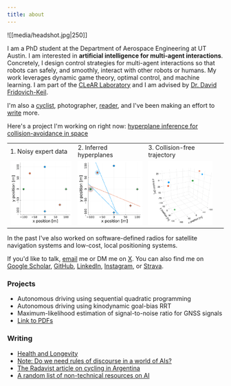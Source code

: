 ```yaml
---
title: about
---
```

![[media/headshot.jpg|250]]

 I am a PhD student at the Department of Aerospace Engineering at UT Austin. I am interested in **artificial intelligence for multi-agent interactions**. Concretely, I design control strategies for multi-agent interactions so that robots can safely, and smoothly, interact with other robots or humans. My work leverages dynamic game theory, optimal control, and machine learning. I am part of the [CLeAR Laboratory](https://clearoboticslab.github.io/) and I am advised by [Dr. David Fridovich-Keil](https://www.ae.utexas.edu/people/faculty/faculty-directory/fridovich-keil).

I'm also a [cyclist](health/#exercise), photographer, [reader](books), and I've been making an effort to [write](#writing) more.

Here's a project I'm working on right now: [hyperplane inference for collision-avoidance in space](https://github.com/fernandopalafox/InverseHyperplanes.jl)

<table>
  <tr>
    <td style="height: 10px;">1. Noisy expert data</td>
    <td style="height: 10px;">2. Inferred hyperplanes</td>
    <td style="height: 10px;">3. Collision-free trajectory</td>
  </tr>
  <tr>
    <td valign="top"><img src="media/noisy.gif"  height="150"></td>
    <td valign="top"><img src="media/hyperplanes.gif" height="150"></td>
    <td valign="top"><img src="media/3D.gif"      height="150"></td>
  </tr>
 </table>

In the past I've also worked on software-defined radios for satellite navigation systems and low-cost, local positioning systems. 

If you'd like to talk, [email](mailto:fernandopalafox@utexas.edu) me or DM me on [X](https://twitter.com/p_lafox). You can also find me on [Google Scholar](https://scholar.google.com/citations?user=q0dyHx4AAAAJ&hl=en), [GitHub](https://github.com/fernandopalafox), [LinkedIn](https://www.linkedin.com/in/fernando-palafox/), [Instagram](https://www.instagram.com/palaf_x/), or [Strava](https://www.strava.com/athletes/27635180).

### Projects
* Autonomous driving using sequential quadratic programming
* Autonomous driving using kinodynamic goal-bias RRT
* Maximum-likelihood estimation of signal-to-noise ratio for GNSS signals
* [Link to PDFs](https://drive.google.com/drive/folders/1F9Ay-TXPotFZ08XSMGUULeJu0NBLtuFX?usp=sharing)

### Writing
- [Health and Longevity](health.md)
- [Note: Do we need rules of discourse in a world of AIs?](ai-discourse.md)
- [The Radavist article on cycling in Argentina](https://theradavist.com/argentina-gravel-cycling/)
- [A random list of non-technical resources on AI](ai-resources.md)
<!---
- [Brief bio](bio.md)
- [Non-technical AI resources](ai-resources.md)
- [Favorite blogs and links](blogs.md)
- [Favorite podcasts](podcasts.md)
- [Books I'm reading](books.md)
-->